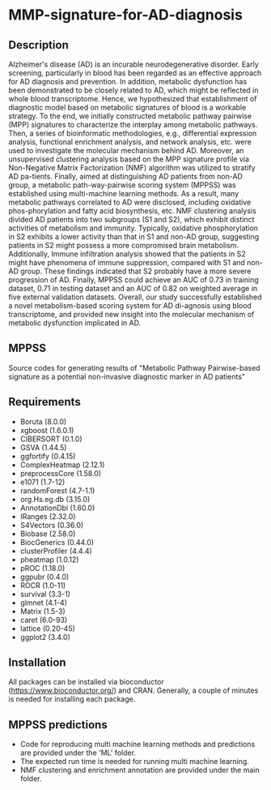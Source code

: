 # MMP-signature-for-AD-diagnosis

## Description
Alzheimer's disease (AD) is an incurable neurodegenerative disorder. Early screening, particularly in blood has been regarded as an effective approach for AD diagnosis and prevention. In addition, metabolic dysfunction has been demonstrated to be closely related to AD, which might be reflected in whole blood transcriptome. Hence, we hypothesized that establishment of diagnostic model based on metabolic signatures of blood is a workable strategy. To the end, we initially constructed metabolic pathway pairwise (MPP) signatures to characterize the interplay among metabolic pathways. Then, a series of bioinformatic methodologies, e.g., differential expression analysis, functional enrichment analysis, and network analysis, etc. were used to investigate the molecular mechanism behind AD. Moreover, an unsupervised clustering analysis based on the MPP signature profile via Non-Negative Matrix Factorization (NMF) algorithm was utilized to stratify AD pa-tients. Finally, aimed at distinguishing AD patients from non-AD group, a metabolic path-way-pairwise scoring system (MPPSS) was established using multi-machine learning methods. As a result, many metabolic pathways correlated to AD were disclosed, including oxidative phos-phorylation and fatty acid biosynthesis, etc. NMF clustering analysis divided AD patients into two subgroups (S1 and S2), which exhibit distinct activities of metabolism and immunity. Typically, oxidative phosphorylation in S2 exhibits a lower activity than that in S1 and non-AD group, suggesting  patients in S2 might possess a more compromised brain metabolism. Additionally, Immune infiltration analysis showed that the patients in S2 might have phenomena of immune suppression, compared with S1 and non-AD group. These findings indicated that S2 probably have a more severe progression of AD. Finally, MPPSS could achieve an AUC of 0.73 in training dataset, 0.71 in testing dataset and an AUC of 0.82 on weighted average in five external validation datasets. Overall, our study successfully established a novel metabolism-based scoring system for AD di-agnosis using blood transcriptome, and provided new insight into the molecular mechanism of metabolic dysfunction implicated in AD.

## MPPSS
Source codes for generating results of "Metabolic Pathway Pairwise-based signature as a potential non-invasive diagnostic marker in AD patients"



## Requirements
- Boruta (8.0.0)
- xgboost (1.6.0.1)
- CIBERSORT (0.1.0)
- GSVA (1.44.5)
- ggfortify (0.4.15)
- ComplexHeatmap (2.12.1)
- preprocessCore (1.58.0)
- e1071 (1.7-12)
- randomForest (4.7-1.1)
- org.Hs.eg.db (3.15.0)
- AnnotationDbi (1.60.0)
- IRanges (2.32.0)
- S4Vectors (0.36.0)
- Biobase (2.58.0)
- BiocGenerics (0.44.0)
- clusterProfiler (4.4.4)
- pheatmap (1.0.12)
- pROC (1.18.0)
- ggpubr (0.4.0)
- ROCR (1.0-11)
- survival (3.3-1)
- glmnet (4.1-4)
- Matrix (1.5-3)
- caret (6.0-93)
- lattice (0.20-45)
- ggplot2 (3.4.0)




## Installation
All packages can be installed via bioconductor (https://www.bioconductor.org/) and CRAN. Generally, a couple of minutes is needed for installing each package.


## MPPSS predictions
- Code for reproducing multi machine learning methods and predictions are provided under the 'ML' folder.
- The expected run time is needed for running multi machine learning.
- NMF clustering and enrichment annotation are provided under the main folder.
